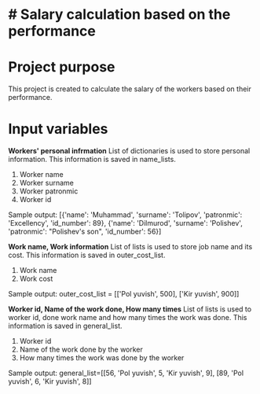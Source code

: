 # # Salary calculation based on the performance

# Project purpose
This project is created to calculate the salary of the workers based on their performance.

# Input variables
**Workers' personal infrmation**
List of dictionaries is used to store personal information. This information is saved in name_lists.

1) Worker name
2) Worker surname
3) Worker patronmic
4) Worker id

Sample output: [{'name': 'Muhammad', 'surname': 'Tolipov', 'patronmic': 'Excellency', 'id_number': 89}, {'name': 'Dilmurod', 'surname': 'Polishev', 'patronmic': "Polishev's son", 'id_number': 56}]


**Work name, Work information**
List of lists is used to store job name and its cost. This information is saved in outer_cost_list.

1) Work name
2) Work cost

Sample output: outer_cost_list = [['Pol yuvish', 500], ['Kir yuvish', 900]]

**Worker id, Name of the work done, How many times**
List of lists is used to worker id, done work name and how many times the work was done. This information is saved in general_list.

1) Worker id
2) Name of the work done by the worker
3) How many times the work was done by the worker

Sample output: general_list=[[56, 'Pol yuvish', 5, 'Kir yuvish', 9], [89, 'Pol yuvish', 6, 'Kir yuvish', 8]]

